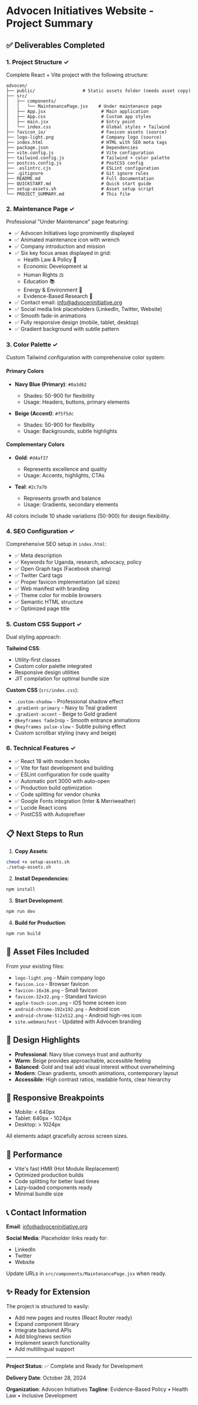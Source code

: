 # Advocen Initiatives Website - Project Summary

## ✅ Deliverables Completed

### 1. Project Structure ✓

Complete React + Vite project with the following structure:

```
advocen/
├── public/                  # Static assets folder (needs asset copy)
├── src/
│   ├── components/
│   │   └── MaintenancePage.jsx    # Under maintenance page
│   ├── App.jsx                     # Main application
│   ├── App.css                     # Custom app styles
│   ├── main.jsx                    # Entry point
│   └── index.css                   # Global styles + Tailwind
├── favicon_io/                     # Favicon assets (source)
├── logo-light.png                  # Company logo (source)
├── index.html                      # HTML with SEO meta tags
├── package.json                    # Dependencies
├── vite.config.js                  # Vite configuration
├── tailwind.config.js              # Tailwind + color palette
├── postcss.config.js               # PostCSS config
├── .eslintrc.cjs                   # ESLint configuration
├── .gitignore                      # Git ignore rules
├── README.md                       # Full documentation
├── QUICKSTART.md                   # Quick start guide
├── setup-assets.sh                 # Asset setup script
└── PROJECT_SUMMARY.md              # This file
```

### 2. Maintenance Page ✓

Professional "Under Maintenance" page featuring:

- ✅ Advocen Initiatives logo prominently displayed
- ✅ Animated maintenance icon with wrench
- ✅ Company introduction and mission
- ✅ Six key focus areas displayed in grid:
  - Health Law & Policy 🏥
  - Economic Development 📊
  - Human Rights ⚖️
  - Education 📚
  - Energy & Environment 🌱
  - Evidence-Based Research 🔬
- ✅ Contact email: info@advoceninitiative.org
- ✅ Social media link placeholders (LinkedIn, Twitter, Website)
- ✅ Smooth fade-in animations
- ✅ Fully responsive design (mobile, tablet, desktop)
- ✅ Gradient background with subtle pattern

### 3. Color Palette ✓

Custom Tailwind configuration with comprehensive color system:

#### Primary Colors
- **Navy Blue (Primary)**: `#0a3d62`
  - Shades: 50-900 for flexibility
  - Usage: Headers, buttons, primary elements
  
- **Beige (Accent)**: `#f5f5dc`
  - Shades: 50-900 for flexibility
  - Usage: Backgrounds, subtle highlights

#### Complementary Colors
- **Gold**: `#d4af37`
  - Represents excellence and quality
  - Usage: Accents, highlights, CTAs
  
- **Teal**: `#2c7a7b`
  - Represents growth and balance
  - Usage: Gradients, secondary elements

All colors include 10 shade variations (50-900) for design flexibility.

### 4. SEO Configuration ✓

Comprehensive SEO setup in `index.html`:

- ✅ Meta description
- ✅ Keywords for Uganda, research, advocacy, policy
- ✅ Open Graph tags (Facebook sharing)
- ✅ Twitter Card tags
- ✅ Proper favicon implementation (all sizes)
- ✅ Web manifest with branding
- ✅ Theme color for mobile browsers
- ✅ Semantic HTML structure
- ✅ Optimized page title

### 5. Custom CSS Support ✓

Dual styling approach:

**Tailwind CSS**:
- Utility-first classes
- Custom color palette integrated
- Responsive design utilities
- JIT compilation for optimal bundle size

**Custom CSS** (`src/index.css`):
- `.custom-shadow` - Professional shadow effect
- `.gradient-primary` - Navy to Teal gradient
- `.gradient-accent` - Beige to Gold gradient
- `@keyframes fadeInUp` - Smooth entrance animations
- `@keyframes pulse-slow` - Subtle pulsing effect
- Custom scrollbar styling (navy and beige)

### 6. Technical Features ✓

- ✅ React 18 with modern hooks
- ✅ Vite for fast development and building
- ✅ ESLint configuration for code quality
- ✅ Automatic port 3000 with auto-open
- ✅ Production build optimization
- ✅ Code splitting for vendor chunks
- ✅ Google Fonts integration (Inter & Merriweather)
- ✅ Lucide React icons
- ✅ PostCSS with Autoprefixer

## 📋 Next Steps to Run

1. **Copy Assets**:
```bash
chmod +x setup-assets.sh
./setup-assets.sh
```

2. **Install Dependencies**:
```bash
npm install
```

3. **Start Development**:
```bash
npm run dev
```

4. **Build for Production**:
```bash
npm run build
```

## 📁 Asset Files Included

From your existing files:
- `logo-light.png` - Main company logo
- `favicon.ico` - Browser favicon
- `favicon-16x16.png` - Small favicon
- `favicon-32x32.png` - Standard favicon
- `apple-touch-icon.png` - iOS home screen icon
- `android-chrome-192x192.png` - Android icon
- `android-chrome-512x512.png` - Android high-res icon
- `site.webmanifest` - Updated with Advocen branding

## 🎨 Design Highlights

- **Professional**: Navy blue conveys trust and authority
- **Warm**: Beige provides approachable, accessible feeling
- **Balanced**: Gold and teal add visual interest without overwhelming
- **Modern**: Clean gradients, smooth animations, contemporary layout
- **Accessible**: High contrast ratios, readable fonts, clear hierarchy

## 📱 Responsive Breakpoints

- Mobile: < 640px
- Tablet: 640px - 1024px
- Desktop: > 1024px

All elements adapt gracefully across screen sizes.

## 🚀 Performance

- Vite's fast HMR (Hot Module Replacement)
- Optimized production builds
- Code splitting for better load times
- Lazy-loaded components ready
- Minimal bundle size

## 📞 Contact Information

**Email**: info@advoceninitiative.org

**Social Media**: Placeholder links ready for:
- LinkedIn
- Twitter  
- Website

Update URLs in `src/components/MaintenancePage.jsx` when ready.

## ✨ Ready for Extension

The project is structured to easily:
- Add new pages and routes (React Router ready)
- Expand component library
- Integrate backend APIs
- Add blog/news section
- Implement search functionality
- Add multilingual support

---

**Project Status**: ✅ Complete and Ready for Development

**Delivery Date**: October 28, 2024

**Organization**: Advocen Initiatives
**Tagline**: Evidence-Based Policy • Health Law • Inclusive Development
